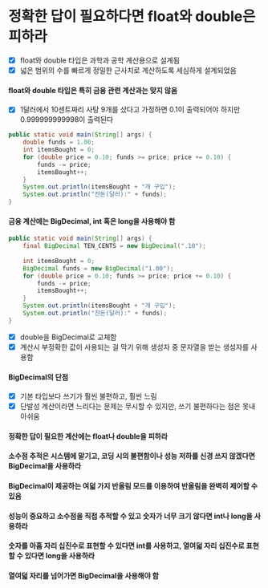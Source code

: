 # 정확한 답이 필요하다면 float와 double은 피하라
- [x] float와 double 타입은 과학과 공학 계산용으로 설계됨
- [x] 넓은 범위의 수를 빠르게 정밀한 근사치로 계산하도록 세심하게 설계되었음
#### float와 double 타입은 특히 금융 관련 계산과는 맞지 않음
- [x] 1달러에서 10센트짜리 사탕 9개를 샀다고 가정하면 0.1이 출력되어야 하지만 0.999999999998이 출력된다
~~~java
public static void main(String[] args) {
    double funds = 1.00;
    int itemsBought = 0;
    for (double price = 0.10; funds >= price; price += 0.10) {
        funds -= price;
        itemsBought++;
    }
    System.out.println(itemsBought + "개 구입");
    System.out.println("잔돈(달러):" + funds);
}
~~~
#### 금융 계산에는 BigDecimal, int 혹은 long을 사용해야 함
~~~java
public static void main(String[] args) {
    final BigDecimal TEN_CENTS = new BigDecimal(".10");
    
    int itemsBought = 0;
    BigDecimal funds = new BigDecimal("1.00");
    for (double price = 0.10; funds >= price; price += 0.10) {
        funds -= price;
        itemsBought++;
    }
    System.out.println(itemsBought + "개 구입");
    System.out.println("잔돈(달러):" + funds);
}
~~~
- [x] double을 BigDecimal로 교체함
- [x] 계산시 부정확한 값이 사용되는 걸 막기 위해 생성자 중 문자열을 받는 생성자를 사용함
#### BigDecimal의 단점
- [x] 기본 타입보다 쓰기가 훨씬 불편하고, 훨씬 느림
- [x] 단발성 계산이라면 느리다는 문제는 무시할 수 있지만, 쓰기 불편하다는 점은 못내 아쉬움
#### 정확한 답이 필요한 계산에는 float나 double을 피하라
#### 소수점 추적은 시스템에 맡기고, 코딩 시의 불편함이나 성능 저하를 신경 쓰지 않겠다면 BigDecimal을 사용하라
#### BigDecimal이 제공하는 여덟 가지 반올림 모드를 이용하여 반올림을 완벽히 제어할 수 있음
#### 성능이 중요하고 소수점을 직접 추적할 수 있고 숫자가 너무 크기 않다면 int나 long을 사용하라
#### 숫자를 아홉 자리 십진수로 표현할 수 있다면 int를 사용하고, 열여덟 자리 십진수로 표현할 수 있다면 long을 사용하라
#### 열여덟 자리를 넘어가면 BigDecimal을 사용해야 함